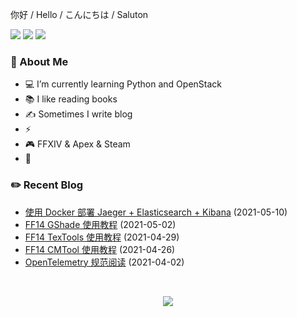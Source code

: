 <p>
    你好 /
    Hello /
    こんにちは /
    Saluton
</div>

<br />

<p>
    <img src="https://komarev.com/ghpvc/?username=jckling&color=brightgreen">
    <img src="https://img.shields.io/github/last-commit/jckling/jckling?style=flat">
    <img src="https://travis-ci.com/jckling/jckling.svg?branch=master">
</p>

### 🎉 About Me

- 💻 I’m currently learning Python and OpenStack
- 📚 I like reading books
- ✍ Sometimes I write blog
- ⚡
- 🎮 FFXIV & Apex & Steam
- 🌈

### ✏️ Recent Blog

<!-- blog starts -->
- [使用 Docker 部署 Jaeger + Elasticsearch + Kibana](https://jckling.github.io/2021/05/10/Jaeger/Jaeger%20+%20Elasticsearch%20+%20Kibana/) (2021-05-10)
- [FF14 GShade 使用教程](https://jckling.github.io/2021/05/02/FFXIV/FF14-GShade%20%E4%BD%BF%E7%94%A8%E6%95%99%E7%A8%8B/) (2021-05-02)
- [FF14 TexTools 使用教程](https://jckling.github.io/2021/04/29/FFXIV/FF14-TexTool%20%E4%BD%BF%E7%94%A8%E6%95%99%E7%A8%8B/) (2021-04-29)
- [FF14 CMTool 使用教程](https://jckling.github.io/2021/04/26/FFXIV/FF14-CMTool%20%E4%BD%BF%E7%94%A8%E6%95%99%E7%A8%8B/) (2021-04-26)
- [OpenTelemetry 规范阅读](https://jckling.github.io/2021/04/02/Jaeger/OpenTelemetry%20%E8%A7%84%E8%8C%83%E9%98%85%E8%AF%BB/) (2021-04-02)
<!-- blog ends -->

<br />

<p align="center">
    <img align="center" src="https://github-readme-stats.vercel.app/api?username=jckling&show_icons=true" />
</p>